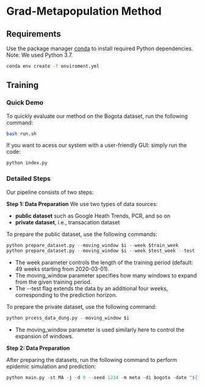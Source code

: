 # Grad-Metapopulation Method

## Requirements

Use the package manager [conda](https://docs.conda.io/en/latest/) to install required Python dependencies. Note: We used Python 3.7.

```bash
conda env create -f enviroment.yml
```

## Training

### Quick Demo
To quickly evaluate our method on the Bogota dataset, run the following command:

```bash
bash run.sh 
```

If you want to acess our system with a user-friendly GUI: simply run the code:

```python
python index.py
```

### Detailed Steps
Our pipeline consists of two steps:

**Step 1: Data Preparation**
We use two types of data sources:
- **public dataset** such as Google Heath Trends, PCR, and so on
- **private dataset**, i.e., transacation dataset

To prepare the public dataset, use the following commands:
```python
python prepare_dataset.py --moving_window $i --week $train_week
python prepare_dataset.py --moving_window $i --week $test_week --test
```
- The week parameter controls the length of the training period (default: 49 weeks starting from 2020-03-01).
- The moving_window parameter specifies how many windows to expand from the given training period.
- The --test flag extends the data by an additional four weeks, corresponding to the prediction horizon.

To prepare the private dataset, use the following command:
```python
python prcess_data_dung.py --moving_window $i
```
- The moving_window parameter is used similarly here to control the expansion of windows.

**Step 2: Data Preparation**

After preparing the datasets, run the following command to perform epidemic simulation and prediction:


```python
python main.py -st MA -j -d 0 --seed 1234 -m meta -di bogota -date "${i}_moving"
```
